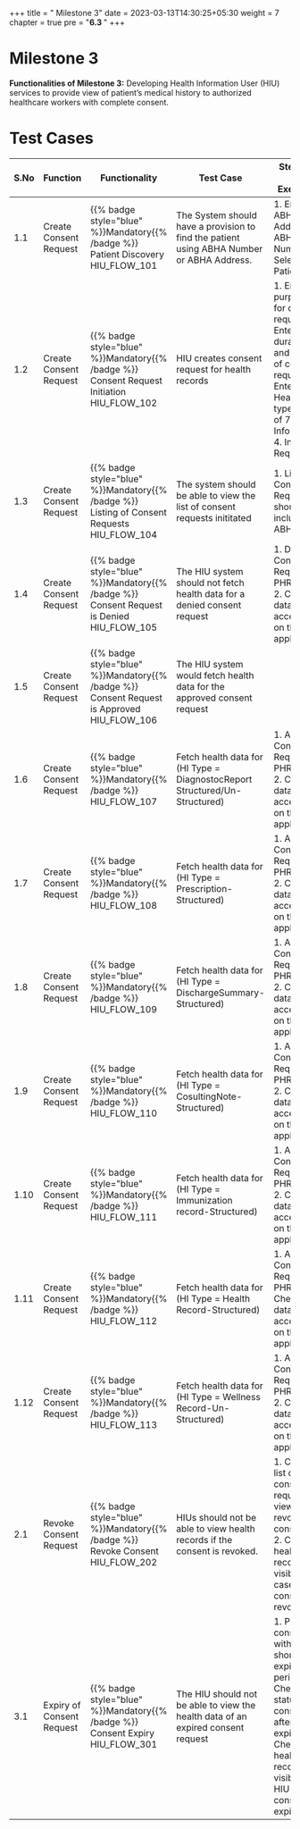 ﻿+++
title = " Milestone 3"
date = 2023-03-13T14:30:25+05:30
weight = 7
chapter = true
pre = "<b>6.3 </b>"
+++

# Milestone 3

**Functionalities of Milestone 3:** Developing Health Information User (HIU) services to provide view of patient’s medical history to authorized healthcare workers with complete consent.

# Test Cases

S.No|Function|Functionality|Test Case|Steps To Be Executed 
|--|----|------|-----|-----|
1.1|Create Consent Request|{{% badge style="blue"  %}}Mandatory{{% /badge %}}  Patient Discovery HIU_FLOW_101|The System should have a provision to find the patient using ABHA Number or ABHA Address.|1. Enter ABHA Address/ ABHA Number 2. Select Find Patient
1.2|Create Consent Request|{{% badge style="blue"  %}}Mandatory{{% /badge %}}  Consent Request Initiation HIU_FLOW_102|HIU creates consent request for health records|1. Enter purpose for consent request. 2. Enter duration and expiry of consent request. 3. Enter Health Info type (out of 7 Health Info types). 4. Initiate Request
1.3|Create Consent Request|{{% badge style="blue"  %}}Mandatory{{% /badge %}}  Listing of Consent Requests HIU_FLOW_104|The system should be able to view the list of consent requests inititated|1. List of Consent Requests should include - ABHA| date of creation| date of expiry and Status of request
1.4|Create Consent Request|{{% badge style="blue"  %}}Mandatory{{% /badge %}}  Consent Request is Denied HIU_FLOW_105|The HIU system should not fetch health data for a denied consent request|1. Deny Consent Request on PHR App. 2. Check if data is accessible on the HIU application.
1.5|Create Consent Request|{{% badge style="blue"  %}}Mandatory{{% /badge %}}  Consent Request is Approved HIU_FLOW_106|The HIU system would fetch health data for the approved consent request
1.6|Create Consent Request|{{% badge style="blue"  %}}Mandatory{{% /badge %}}   HIU_FLOW_107|Fetch health data for (HI Type = DiagnostocReport Structured/Un-Structured)|1. Approve Consent Request on PHR App. 2. Check if data is accessible on the HIU application
1.7|Create Consent Request|{{% badge style="blue"  %}}Mandatory{{% /badge %}}   HIU_FLOW_108|Fetch health data for (HI Type = Prescription-Structured)|1. Approve Consent Request on PHR App. 2. Check if data is accessible on the HIU application
1.8|Create Consent Request|{{% badge style="blue"  %}}Mandatory{{% /badge %}}   HIU_FLOW_109|Fetch health data for (HI Type = DischargeSummary-Structured)|1. Approve Consent Request on PHR App. 2. Check if data is accessible on the HIU application
1.9|Create Consent Request|{{% badge style="blue"  %}}Mandatory{{% /badge %}}   HIU_FLOW_110|Fetch health data for (HI Type = CosultingNote-Structured)|1. Approve Consent Request on PHR App. 2. Check if data is accessible on the HIU application
1.10|Create Consent Request|{{% badge style="blue"  %}}Mandatory{{% /badge %}}   HIU_FLOW_111|Fetch health data for (HI Type = Immunization record-Structured)|1. Approve Consent Request on PHR App. 2. Check if data is accessible on the HIU application
1.11|Create Consent Request|{{% badge style="blue"  %}}Mandatory{{% /badge %}}   HIU_FLOW_112|Fetch health data for (HI Type = Health Record-Structured)|1. Approve Consent Request on PHR App 2. Check if data is accessible on the HIU application
1.12|Create Consent Request|{{% badge style="blue"  %}}Mandatory{{% /badge %}}   HIU_FLOW_113|Fetch health data for (HI Type = Wellness Record-Un-Structured)|1. Approve Consent Request on PHR App. 2. Check if data is accessible on the HIU application
2.1|Revoke Consent Request|{{% badge style="blue"  %}}Mandatory{{% /badge %}}  Revoke Consent HIU_FLOW_202|HIUs should not be able to view health records if the consent is revoked.|1. Check list of consent requests to view revoked consents. 2. Check if health record is visible in case the consent is revoked.
3.1|Expiry of Consent Request|{{% badge style="blue"  %}}Mandatory{{% /badge %}}  Consent Expiry HIU_FLOW_301|The HIU should not be able to view the health data of an expired consent request|1. Provide consent with a short expiry period. 2. Check status of consent after expiry. 3. Check if health record is visible to HIU after consent expiry